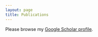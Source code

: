 ```yaml
---
layout: page
title: Publications
---
```


Please browse my <a href="https://scholar.google.com/citations?hl=zh-TW&user=nLEaBE8AAAAJ">Google Scholar profile</a>.
<br />

